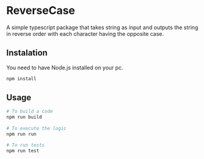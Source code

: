 # ReverseCase

A simple typescript package that takes string as input and outputs the string in reverse order with each character having the opposite case.

## Instalation

You need to have Node.js installed on your pc.
```bash 
npm install
 ```

## Usage
```bash
# To build a code
npm run build
 
# To execute the logic
npm run run

# To run tests
npm run test
```